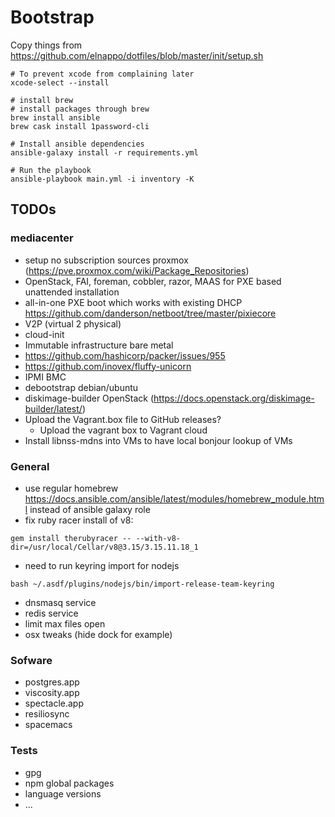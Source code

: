 # Bootstrap

Copy things from https://github.com/elnappo/dotfiles/blob/master/init/setup.sh

```shell
# To prevent xcode from complaining later
xcode-select --install

# install brew
# install packages through brew
brew install ansible 
brew cask install 1password-cli

# Install ansible dependencies
ansible-galaxy install -r requirements.yml

# Run the playbook
ansible-playbook main.yml -i inventory -K
```

## TODOs


### mediacenter

- setup no subscription sources proxmox (https://pve.proxmox.com/wiki/Package_Repositories)
- OpenStack, FAI, foreman, cobbler, razor, MAAS for PXE based unattended installation
- all-in-one PXE boot which works with existing DHCP
  https://github.com/danderson/netboot/tree/master/pixiecore
- V2P (virtual 2 physical)
- cloud-init
- Immutable infrastructure bare metal
- https://github.com/hashicorp/packer/issues/955
- https://github.com/inovex/fluffy-unicorn
- IPMI BMC
- debootstrap debian/ubuntu
- diskimage-builder OpenStack (https://docs.openstack.org/diskimage-builder/latest/)
- Upload the Vagrant.box file to GitHub releases?
    - Upload the vagrant box to Vagrant cloud
- Install libnss-mdns into VMs to have local bonjour lookup of VMs

### General

- use regular homebrew https://docs.ansible.com/ansible/latest/modules/homebrew_module.html instead of ansible galaxy role
- fix ruby racer install of v8:
```shell
gem install therubyracer -- --with-v8-dir=/usr/local/Cellar/v8@3.15/3.15.11.18_1
```

- need to run keyring import for nodejs 
```shell
bash ~/.asdf/plugins/nodejs/bin/import-release-team-keyring
```

- dnsmasq service
- redis service
- limit max files open
- osx tweaks (hide dock for example)

### Sofware

- postgres.app
- viscosity.app
- spectacle.app
- resiliosync
- spacemacs

### Tests

- gpg
- npm global packages
- language versions
- ...

